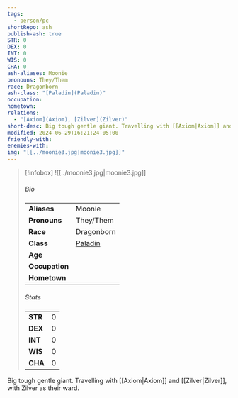 ```yaml
---
tags:
  - person/pc
shortRepo: ash
publish-ash: true
STR: 0
DEX: 0
INT: 0
WIS: 0
CHA: 0
ash-aliases: Moonie
pronouns: They/Them
race: Dragonborn
ash-class: "[Paladin](Paladin)"
occupation: 
hometown: 
relations:
  - "[Axiom](Axiom), [Zilver](Zilver)"
short-desc: Big tough gentle giant. Travelling with [[Axiom|Axiom]] and [[Zilver|Zilver]], with Zilver as their ward.
modified: 2024-06-29T16:21:24-05:00
friendly-with: 
enemies-with: 
img: "[[../moonie3.jpg|moonie3.jpg]]"
---
```


> [!infobox]
> ![[../moonie3.jpg|moonie3.jpg]]
> ##### Bio
> |                |                  |
> | -------------- | ---------------- |
> |**Aliases**     | Moonie                |
> |**Pronouns**    | They/Them           |
> |**Race**        | Dragonborn            |
> |**Class**         | [Paladin](Paladin)            |
> |**Age**         |             |
> |**Occupation**  |         |
> |**Hometown**||
> 
> ##### Stats
> |      |      |
> | ---- | ---- |
> | **STR**  | 0     |
> | **DEX**  | 0     |
> | **INT**  | 0     |
> | **WIS**  | 0     |
> | **CHA**  | 0     |
>

Big tough gentle giant. Travelling with [[Axiom|Axiom]] and [[Zilver|Zilver]], with Zilver as their ward.

